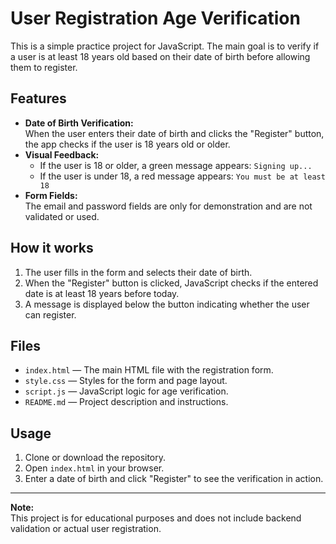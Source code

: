 # User Registration Age Verification

This is a simple practice project for JavaScript. The main goal is to verify if a user is at least 18 years old based on their date of birth before allowing them to register.

## Features

- **Date of Birth Verification:**  
  When the user enters their date of birth and clicks the "Register" button, the app checks if the user is 18 years old or older.
- **Visual Feedback:**  
  - If the user is 18 or older, a green message appears: `Signing up...`
  - If the user is under 18, a red message appears: `You must be at least 18`
- **Form Fields:**  
  The email and password fields are only for demonstration and are not validated or used.

## How it works

1. The user fills in the form and selects their date of birth.
2. When the "Register" button is clicked, JavaScript checks if the entered date is at least 18 years before today.
3. A message is displayed below the button indicating whether the user can register.

## Files

- `index.html` — The main HTML file with the registration form.
- `style.css` — Styles for the form and page layout.
- `script.js` — JavaScript logic for age verification.
- `README.md` — Project description and instructions.

## Usage

1. Clone or download the repository.
2. Open `index.html` in your browser.
3. Enter a date of birth and click "Register" to see the verification in action.

---

**Note:**  
This project is for educational purposes and does not include backend validation or actual user registration.
